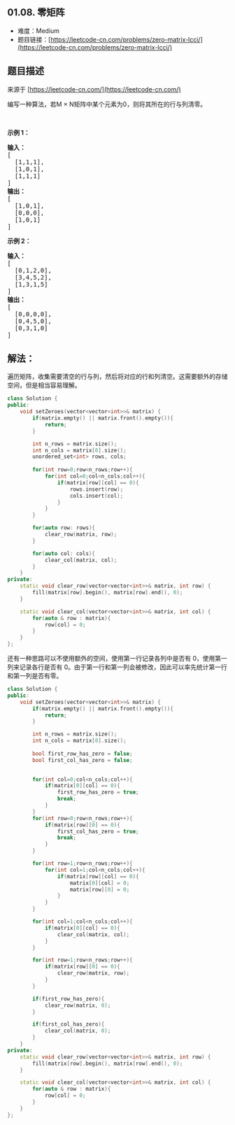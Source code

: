 ##  01.08. 零矩阵

- 难度：Medium
- 题目链接：[https://leetcode-cn.com/problems/zero-matrix-lcci/](https://leetcode-cn.com/problems/zero-matrix-lcci/)


## 题目描述

来源于 [https://leetcode-cn.com/](https://leetcode-cn.com/)

<p>编写一种算法，若M × N矩阵中某个元素为0，则将其所在的行与列清零。</p>

<p>&nbsp;</p>

<p><strong>示例 1：</strong></p>

<pre><strong>输入：</strong>
[
  [1,1,1],
  [1,0,1],
  [1,1,1]
]
<strong>输出：</strong>
[
  [1,0,1],
  [0,0,0],
  [1,0,1]
]
</pre>

<p><strong>示例 2：</strong></p>

<pre><strong>输入：</strong>
[
  [0,1,2,0],
  [3,4,5,2],
  [1,3,1,5]
]
<strong>输出：</strong>
[
  [0,0,0,0],
  [0,4,5,0],
  [0,3,1,0]
]
</pre>


## 解法：

遍历矩阵，收集需要清空的行与列，然后将对应的行和列清空。这需要额外的存储空间，但是相当容易理解。

```c++
class Solution {
public:
    void setZeroes(vector<vector<int>>& matrix) {
        if(matrix.empty() || matrix.front().empty()){
            return;
        }

        int n_rows = matrix.size();
        int n_cols = matrix[0].size();
        unordered_set<int> rows, cols;
        
        for(int row=0;row<n_rows;row++){
            for(int col=0;col<n_cols;col++){
                if(matrix[row][col] == 0){
                    rows.insert(row);
                    cols.insert(col);
                }
            }
        }

        for(auto row: rows){
            clear_row(matrix, row);
        }

        for(auto col: cols){
            clear_col(matrix, col);
        }
    }
private:
    static void clear_row(vector<vector<int>>& matrix, int row) {
        fill(matrix[row].begin(), matrix[row].end(), 0);
    }

    static void clear_col(vector<vector<int>>& matrix, int col) {
        for(auto & row : matrix){
            row[col] = 0;
        }
    }
};
```

还有一种思路可以不使用额外的空间，使用第一行记录各列中是否有 0，使用第一列来记录各行是否有 0。由于第一行和第一列会被修改，因此可以率先统计第一行和第一列是否有零。

```c++
class Solution {
public:
    void setZeroes(vector<vector<int>>& matrix) {
        if(matrix.empty() || matrix.front().empty()){
            return;
        }

        int n_rows = matrix.size();
        int n_cols = matrix[0].size();
        
        bool first_row_has_zero = false;
        bool first_col_has_zero = false;

        
        for(int col=0;col<n_cols;col++){
            if(matrix[0][col] == 0){
                first_row_has_zero = true;
                break;
            }
        }
        for(int row=0;row<n_rows;row++){
            if(matrix[row][0] == 0){
                first_col_has_zero = true;
                break;
            }
        }

        for(int row=1;row<n_rows;row++){
            for(int col=1;col<n_cols;col++){
                if(matrix[row][col] == 0){
                    matrix[0][col] = 0;
                    matrix[row][0] = 0;
                }
            }
        }

        for(int col=1;col<n_cols;col++){
            if(matrix[0][col] == 0){
                clear_col(matrix, col);
            }
        }

        for(int row=1;row<n_rows;row++){
            if(matrix[row][0] == 0){
                clear_row(matrix, row);
            }
        }

        if(first_row_has_zero){
            clear_row(matrix, 0);
        }

        if(first_col_has_zero){
            clear_col(matrix, 0);
        }
    }
private:
    static void clear_row(vector<vector<int>>& matrix, int row) {
        fill(matrix[row].begin(), matrix[row].end(), 0);
    }

    static void clear_col(vector<vector<int>>& matrix, int col) {
        for(auto & row : matrix){
            row[col] = 0;
        }
    }
};
```
